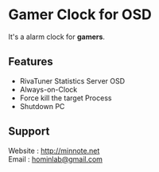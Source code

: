 # Gamer Clock for OSD


It's a alarm clock for **gamers**.

Features
---
- RivaTuner Statistics Server OSD
- Always-on-Clock
- Force kill the target Process
- Shutdown PC


Support
---
Website : <http://minnote.net>  
Email : <hominlab@gmail.com>